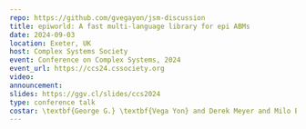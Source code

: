 ```yaml
---
repo: https://github.com/gvegayon/jsm-discussion
title: epiworld: A fast multi-language library for epi ABMs
date: 2024-09-03
location: Exeter, UK
host: Complex Systems Society
event: Conference on Complex Systems, 2024
event_url: https://ccs24.cssociety.org
video:
announcement: 
slides: https://ggv.cl/slides/ccs2024
type: conference talk
costar: \textbf{George G.} \textbf{Vega Yon} and Derek Meyer and Milo Banks and Matthew Samore
---
```


